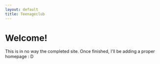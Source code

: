 ```yaml
---
layout: default
title: Teenageclub
---
```


# Welcome!

This is in no way the completed site. Once finished, I'll be adding a proper homepage : D